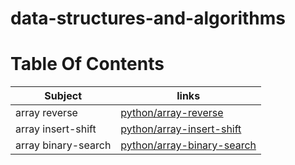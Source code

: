 # data-structures-and-algorithms

# Table Of Contents

| Subject     | links |
| ----------- | ----------- |
| array reverse | [python/array-reverse](https://github.com/mrobeidat/data-structures-and-algorithms-401/blob/array-reverse/README.md) |
| array insert-shift | [python/array-insert-shift](https://github.com/mrobeidat/data-structures-and-algorithms-401/blob/array-insert-shift/README.md) |
| array binary-search | [python/array-binary-search](https://github.com/mrobeidat/data-structures-and-algorithms-401/blob/array-binary-search/README.md) |

